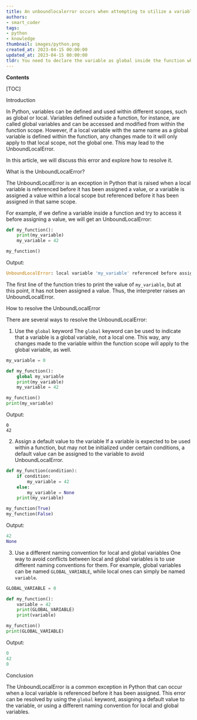 ```yaml
---
title: An unboundlocalerror occurs when attempting to utilize a variable, which was deemed global, but is later reassigned after its initial use
authors:
- smart_coder
tags:
- python
- knowledge
thumbnail: images/python.png
created_at: 2023-04-15 00:00:00
updated_at: 2023-04-15 00:00:00
tldr: You need to declare the variable as global inside the function where it is being (re)assigned.
---
```


**Contents**

[TOC]

Introduction

In Python, variables can be defined and used within different scopes, such as global or local. Variables defined outside a function, for instance, are called global variables and can be accessed and modified from within the function scope. However, if a local variable with the same name as a global variable is defined within the function, any changes made to it will only apply to that local scope, not the global one. This may lead to the UnboundLocalError.

In this article, we will discuss this error and explore how to resolve it.

What is the UnboundLocalError?

The UnboundLocalError is an exception in Python that is raised when a local variable is referenced before it has been assigned a value, or a variable is assigned a value within a local scope but referenced before it has been assigned in that same scope.

For example, if we define a variable inside a function and try to access it before assigning a value, we will get an UnboundLocalError:

``` python
def my_function():
    print(my_variable)
    my_variable = 42

my_function()
```
Output:

``` python
UnboundLocalError: local variable 'my_variable' referenced before assignment
```

The first line of the function tries to print the value of `my_variable`, but at this point, it has not been assigned a value. Thus, the interpreter raises an UnboundLocalError.

How to resolve the UnboundLocalError

There are several ways to resolve the UnboundLocalError:

1. Use the `global` keyword
The `global` keyword can be used to indicate that a variable is a global variable, not a local one. This way, any changes made to the variable within the function scope will apply to the global variable, as well.

``` python
my_variable = 0

def my_function():
    global my_variable
    print(my_variable)
    my_variable = 42

my_function()
print(my_variable)
```

Output:
```
0
42
```

2. Assign a default value to the variable
If a variable is expected to be used within a function, but may not be initialized under certain conditions, a default value can be assigned to the variable to avoid UnboundLocalError.

``` python
def my_function(condition):
    if condition:
        my_variable = 42
    else:
        my_variable = None
    print(my_variable)

my_function(True)
my_function(False)
```

Output:
``` python
42
None
```

3. Use a different naming convention for local and global variables
One way to avoid conflicts between local and global variables is to use different naming conventions for them. For example, global variables can be named `GLOBAL_VARIABLE`, while local ones can simply be named `variable`.

``` python
GLOBAL_VARIABLE = 0

def my_function():
    variable = 42
    print(GLOBAL_VARIABLE)
    print(variable)

my_function()
print(GLOBAL_VARIABLE)
```

Output:
``` python
0
42
0
```

Conclusion

The UnboundLocalError is a common exception in Python that can occur when a local variable is referenced before it has been assigned. This error can be resolved by using the `global` keyword, assigning a default value to the variable, or using a different naming convention for local and global variables.
